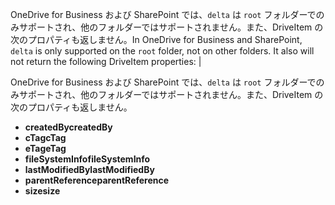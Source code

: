 <span data-ttu-id="a988e-p111">OneDrive for Business および SharePoint では、`delta` は `root` フォルダーでのみサポートされ、他のフォルダーではサポートされません。また、DriveItem の次のプロパティも返しません。</span><span class="sxs-lookup"><span data-stu-id="a988e-p111">In OneDrive for Business and SharePoint, `delta` is only supported on the `root` folder, not on other folders. It also will not return the following DriveItem properties:</span></span>                                       |


OneDrive for Business および SharePoint では、`delta` は `root` フォルダーでのみサポートされ、他のフォルダーではサポートされません。また、DriveItem の次のプロパティも返しません。

* <span data-ttu-id="a988e-171">**createdBy**</span><span class="sxs-lookup"><span data-stu-id="a988e-171">**createdBy**</span></span>
* <span data-ttu-id="a988e-172">**cTag**</span><span class="sxs-lookup"><span data-stu-id="a988e-172">**cTag**</span></span>
* <span data-ttu-id="a988e-173">**eTag**</span><span class="sxs-lookup"><span data-stu-id="a988e-173">**eTag**</span></span>
* <span data-ttu-id="a988e-174">**fileSystemInfo**</span><span class="sxs-lookup"><span data-stu-id="a988e-174">**fileSystemInfo**</span></span>
* <span data-ttu-id="a988e-175">**lastModifiedBy**</span><span class="sxs-lookup"><span data-stu-id="a988e-175">**lastModifiedBy**</span></span>
* <span data-ttu-id="a988e-176">**parentReference**</span><span class="sxs-lookup"><span data-stu-id="a988e-176">**parentReference**</span></span>
* <span data-ttu-id="a988e-177">**size**</span><span class="sxs-lookup"><span data-stu-id="a988e-177">**size**</span></span>


<!-- {
  "type": "#page.annotation",
  "description": "Get item delta",
  "keywords": "",
  "section": "documentation",
  "tocPath": ""
}-->
